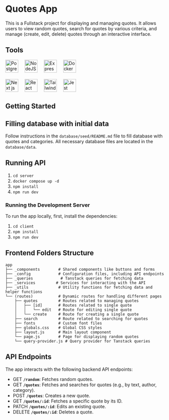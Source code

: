 # Quotes App

This is a Fullstack project for displaying and managing quotes. It allows users to view random quotes, search for quotes by various criteria, and manage (create, edit, delete) quotes through an interactive interface.

## Tools

<p align="left">
  <img src="https://raw.githubusercontent.com/danielcranney/readme-generator/main/public/icons/skills/postgresql-colored.svg" width="40" height="40" alt="Postgresql" />
  
  <img width="12" />

  <img src="https://raw.githubusercontent.com/danielcranney/readme-generator/main/public/icons/skills/nodejs-colored.svg" width="40" height="40" alt="NodeJS" />

  <img width="12" />

  <img src="https://raw.githubusercontent.com/danielcranney/readme-generator/main/public/icons/skills/express-colored.svg" width="40" height="40" alt="Express" />

  <img width="12" />

  <img src="https://raw.githubusercontent.com/danielcranney/readme-generator/main/public/icons/skills/docker-colored.svg" width="40" height="40" alt="Docker" />

  <br>
  <br>
  
  <img src="https://raw.githubusercontent.com/danielcranney/readme-generator/main/public/icons/skills/nextjs-colored.svg" width="40" height="40" alt="Next js" />

  <img width="12" />

  <img src="https://raw.githubusercontent.com/danielcranney/readme-generator/main/public/icons/skills/react-colored.svg" width="40" height="40" alt="React" />

  <img width="12" />

  <img src="https://raw.githubusercontent.com/danielcranney/readme-generator/main/public/icons/skills/tailwindcss-colored.svg" width="40" height="40" alt="Tailwind" />

  <img width="12" />

  <img src="https://www.svgrepo.com/show/353930/jest.svg" width="40" height="40" alt="Jest" />

  <img width="12" />
</p>

## Getting Started

## Filling database with initial data

Follow instructions in the `database/seed/README.md` file to fill database with quotes and categories.
All necessary database files are located in the `database/data`.

## Running API

1. `cd server`
1. `docker compose up -d`
1. `npm install`
1. `npm run dev`

### Running the Development Server

To run the app locally, first, install the dependencies:

1. `cd client`
1. `npm install`
1. `npm run dev`

## Frontend Folders Structure

```text
app
├── _components        # Shared components like buttons and forms
├── _config            # Configuration files, including API endpoints
├── _queries            # Tanstack queries for fetching data
├── _services         # Services for interacting with the API
├── _utils             # Utility functions for fetching data and helper functions
└── (routes)           # Dynamic routes for handling different pages
    ├── quotes         # Routes related to managing quotes
    │   ├── [id]       # Routes related to single quote
    │   │   └── edit   # Route for editing single quote
    │   └── create     # Route for creating a single quote
    ├── search         # Route related to searching for quotes
    ├── fonts          # Custom font files
    ├── globals.css    # Global CSS styles
    ├── layout.js      # Main layout component
    └── page.js        # Page for displaying random quotes
    └── query-provider.js # Query provider for Tanstack queries
```

## API Endpoints

The app interacts with the following backend API endpoints:

- GET **`/random`**: Fetches random quotes.
- GET **`/quotes`**: Fetches and searches for quotes (e.g., by text, author, category).
- POST **`/quotes`**: Creates a new quote.
- GET **`/quotes/:id`**: Fetches a specific quote by its ID.
- PATCH **`/quotes/:id`**: Edits an existing quote.
- DELETE **`/quotes/:id`**: Deletes a quote.

